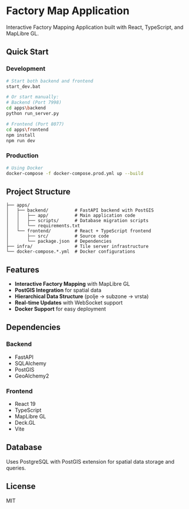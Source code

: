 # Factory Map Application

Interactive Factory Mapping Application built with React, TypeScript, and MapLibre GL.

## Quick Start

### Development
```bash
# Start both backend and frontend
start_dev.bat

# Or start manually:
# Backend (Port 7998)
cd apps\backend
python run_server.py

# Frontend (Port 8077) 
cd apps\frontend
npm install
npm run dev
```

### Production
```bash
# Using Docker
docker-compose -f docker-compose.prod.yml up --build
```

## Project Structure

```
├── apps/
│   ├── backend/          # FastAPI backend with PostGIS
│   │   ├── app/          # Main application code
│   │   ├── scripts/      # Database migration scripts
│   │   └── requirements.txt
│   └── frontend/         # React + TypeScript frontend
│       ├── src/          # Source code
│       └── package.json  # Dependencies
├── infra/                # Tile server infrastructure
└── docker-compose.*.yml  # Docker configurations
```

## Features

- **Interactive Factory Mapping** with MapLibre GL
- **PostGIS Integration** for spatial data
- **Hierarchical Data Structure** (polje → subzone → vrsta)
- **Real-time Updates** with WebSocket support
- **Docker Support** for easy deployment

## Dependencies

### Backend
- FastAPI
- SQLAlchemy
- PostGIS
- GeoAlchemy2

### Frontend
- React 19
- TypeScript
- MapLibre GL
- Deck.GL
- Vite

## Database

Uses PostgreSQL with PostGIS extension for spatial data storage and queries.

## License

MIT
